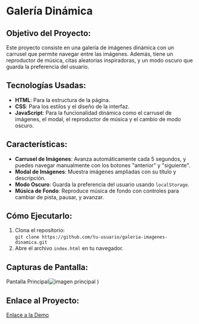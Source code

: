 # Galería Dinámica

## Objetivo del Proyecto:
Este proyecto consiste en una galería de imágenes dinámica con un carrusel que permite navegar entre las imágenes. Además, tiene un reproductor de música, citas aleatorias inspiradoras, y un modo oscuro que guarda la preferencia del usuario.

## Tecnologías Usadas:
- **HTML**: Para la estructura de la página.
- **CSS**: Para los estilos y el diseño de la interfaz.
- **JavaScript**: Para la funcionalidad dinámica como el carrusel de imágenes, el modal, el reproductor de música y el cambio de modo oscuro.

## Características:
- **Carrusel de Imágenes**: Avanza automáticamente cada 5 segundos, y puedes navegar manualmente con los botones "anterior" y "siguiente".
- **Modal de Imágenes**: Muestra imágenes ampliadas con su título y descripción.
- **Modo Oscuro**: Guarda la preferencia del usuario usando `localStorage`.
- **Música de Fondo**: Reproduce música de fondo con controles para cambiar de pista, pausar, y avanzar.

## Cómo Ejecutarlo:
1. Clona el repositorio:  
   `git clone https://github.com/tu-usuario/galeria-imagenes-dinamica.git`
2. Abre el archivo `index.html` en tu navegador.

## Capturas de Pantalla:
Pantalla Principal![imagen principal](https://github.com/user-attachments/assets/90d4ba77-1253-4480-b174-070733729e1c)
)

## Enlace al Proyecto:
[Enlace a la Demo](https://usuario.github.io/galeria-imagenes-dinamica)

